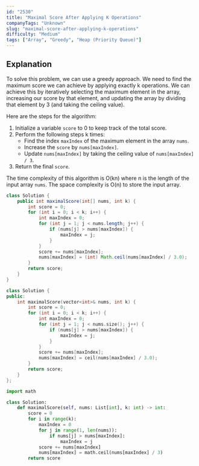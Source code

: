 ```yaml
---
id: "2530"
title: "Maximal Score After Applying K Operations"
companyTags: "Unknown"
slug: "maximal-score-after-applying-k-operations"
difficulty: "Medium"
tags: ["Array", "Greedy", "Heap (Priority Queue)"]
---
```


## Explanation
To solve this problem, we can use a greedy approach. We need to find the maximum score we can achieve by applying exactly k operations. We can achieve this by iteratively selecting the maximum element in the array, increasing our score by that element, and updating the array by dividing that element by 3 (and taking the ceiling value).

Here are the steps for the algorithm:
1. Initialize a variable `score` to 0 to keep track of the total score.
2. Perform the following steps k times:
   - Find the index `maxIndex` of the maximum element in the array `nums`.
   - Increase the `score` by `nums[maxIndex]`.
   - Update `nums[maxIndex]` by taking the ceiling value of `nums[maxIndex] / 3`.
3. Return the final `score`.

The time complexity of this algorithm is O(kn) where n is the length of the input array `nums`. The space complexity is O(n) to store the input array.
```java
class Solution {
    public int maximalScore(int[] nums, int k) {
        int score = 0;
        for (int i = 0; i < k; i++) {
            int maxIndex = 0;
            for (int j = 1; j < nums.length; j++) {
                if (nums[j] > nums[maxIndex]) {
                    maxIndex = j;
                }
            }
            score += nums[maxIndex];
            nums[maxIndex] = (int) Math.ceil(nums[maxIndex] / 3.0);
        }
        return score;
    }
}
```

```cpp
class Solution {
public:
    int maximalScore(vector<int>& nums, int k) {
        int score = 0;
        for (int i = 0; i < k; i++) {
            int maxIndex = 0;
            for (int j = 1; j < nums.size(); j++) {
                if (nums[j] > nums[maxIndex]) {
                    maxIndex = j;
                }
            }
            score += nums[maxIndex];
            nums[maxIndex] = ceil(nums[maxIndex] / 3.0);
        }
        return score;
    }
};
```

```python
import math

class Solution:
    def maximalScore(self, nums: List[int], k: int) -> int:
        score = 0
        for i in range(k):
            maxIndex = 0
            for j in range(1, len(nums)):
                if nums[j] > nums[maxIndex]:
                    maxIndex = j
            score += nums[maxIndex]
            nums[maxIndex] = math.ceil(nums[maxIndex] / 3)
        return score
```
